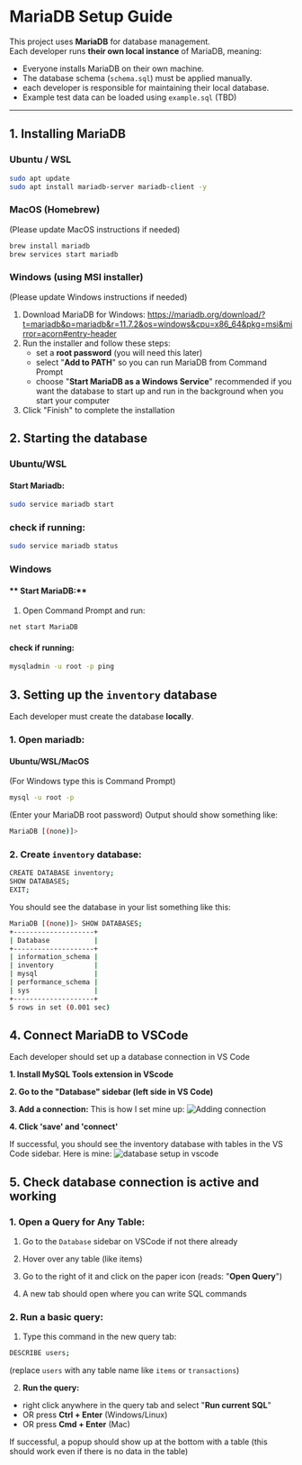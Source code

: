 # MariaDB Setup Guide

This project uses **MariaDB** for database management.  
Each developer runs **their own local instance** of MariaDB, meaning:
- Everyone installs MariaDB on their own machine.
- The database schema (`schema.sql`) must be applied manually.
- each developer is responsible for maintaining their local database.
- Example test data can be loaded using `example.sql` (TBD)

---

## **1️. Installing MariaDB**
### **Ubuntu / WSL**
```sh
sudo apt update
sudo apt install mariadb-server mariadb-client -y
```

### **MacOS (Homebrew)**
(Please update MacOS instructions if needed)
```sh
brew install mariadb
brew services start mariadb
```

### **Windows (using MSI installer)**
(Please update Windows instructions if needed)
1. Download MariaDB for Windows: https://mariadb.org/download/?t=mariadb&p=mariadb&r=11.7.2&os=windows&cpu=x86_64&pkg=msi&mirror=acorn#entry-header
2. Run the installer and follow these steps:
    - set a **root password** (you will need this later)
    - select "**Add to PATH**" so you can run MariaDB from Command Prompt
    - choose "**Start MariaDB as a Windows Service**" recommended if you want the database to start up and run in the background when you start your computer
3. Click "Finish" to complete the installation

## **2. Starting the database**
### Ubuntu/WSL
#### **Start Mariadb:**
```sh
sudo service mariadb start
```
### **check if running:**
```sh
sudo service mariadb status
```
### Windows
#### ** Start MariaDB:**
1. Open Command Prompt and run:
```sh
net start MariaDB
```
#### **check if running:**
```sh
mysqladmin -u root -p ping
```

## **3. Setting up the `inventory` database**
Each developer must create the database **locally**.
### **1. Open mariadb:**
#### Ubuntu/WSL/MacOS
(For Windows type this is Command Prompt)
```sh
mysql -u root -p
```
(Enter your MariaDB root password)
Output should show something like: 
```sh
MariaDB [(none)]>
```

### **2. Create `inventory` database:**
```sh
CREATE DATABASE inventory;
SHOW DATABASES;
EXIT;
```
You should see the database in your list something like this:
```sh
MariaDB [(none)]> SHOW DATABASES;
+--------------------+
| Database           |
+--------------------+
| information_schema |
| inventory          |
| mysql              |
| performance_schema |
| sys                |
+--------------------+
5 rows in set (0.001 sec)
```

## **4. Connect MariaDB to VSCode**
Each developer should set up a database connection in VS Code

**1. Install MySQL Tools extension in VScode**

**2. Go to the "Database" sidebar (left side in VS Code)**

**3. Add a connection:** This is how I set mine up:
![Adding connection](adding_connection.png)

**4. Click 'save' and 'connect'**

If successful, you should see the inventory database with tables in the VS Code sidebar.
Here is mine:
![database setup in vscode](db_vscode_img.png)

## **5. Check database connection is active and working**
### **1. Open a Query for Any Table:**
1. Go to the `Database` sidebar on VSCode if not there already

2. Hover over any table (like items)

3. Go to the right of it and click on the paper icon (reads: "**Open Query**")

4. A new tab should open where you can write SQL commands

### **2. Run a basic query:**
1. Type this command in the new query tab:
```sh
DESCRIBE users;
```
(replace `users` with any table name like `items` or `transactions`)

2. **Run the query:**
- right click anywhere in the query tab and select "**Run current SQL**" 
- OR press **Ctrl + Enter** (Windows/Linux)
- OR press **Cmd + Enter** (Mac)

If successful, a popup should show up at the bottom with a table (this should work even if there is no data in the table)

